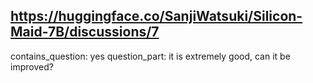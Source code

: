 ## https://huggingface.co/SanjiWatsuki/Silicon-Maid-7B/discussions/7

contains_question: yes
question_part: it is extremely good, can it be improved?